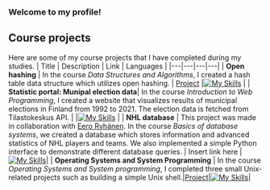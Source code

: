 
### Welcome to my profile!


## Course projects
Here are some of my course projects that I have completed during my studies.
| Title | Description | Link | Languages |
|---|---|---|---|
| **Open hashing** | In the course _Data Structures and Algorithms_, I created a hash table data structure which utilizes open hashing. | [Project](https://github.com/ToniKoskinen/Data-Structures-and-Algorithms-Course-Project) |[![My Skills](https://skillicons.dev/icons?i=py)](https://skillicons.dev) |
| **Statistic portal: Munipal election data**| In the course _Introduction to Web Programming_, I created a website that visualizes results of municipal elections in Finland from 1992 to 2021. The election data is fetched from Tilastokeskus API. |  |[![My Skills](https://skillicons.dev/icons?i=js,html,css)](https://skillicons.dev) |
| **NHL database** | This project was made in collaboration with [Eero Ryhänen](https://github.com/eeroryha). In the course _Basics of database systems_, we created a database which stores information and advanced statistics of NHL players and teams. We also implemented a simple Python interface to demonstrate different database queries. | Insert link here |[![My Skills](https://skillicons.dev/icons?i=sqlite,py)](https://skillicons.dev)|
| **Operating Systems and System Programming** | In the course _Operating Systems and System programming_, I completed three small Unix-related projects such as building a simple Unix shell.|[Project](https://github.com/ToniKoskinen/Operating-Systems-and-System-Programming---Course-project/tree/main)|[![My Skills](https://skillicons.dev/icons?i=c)](https://skillicons.dev)|

<!--
**ToniKoskinen/ToniKoskinen** is a ✨ _special_ ✨ repository because its `README.md` (this file) appears on your GitHub profile.

Here are some ideas to get you started:

- 🔭 I’m currently working on ...
- 🌱 I’m currently learning ...
- 👯 I’m looking to collaborate on ...
- 🤔 I’m looking for help with ...
- 💬 Ask me about ...
- 📫 How to reach me: ...
- 😄 Pronouns: ...
- ⚡ Fun fact: ...
-->
